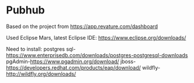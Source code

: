 # Pubhub
Based on the project from https://app.revature.com/dashboard

Used Eclipse Mars, latest Eclipse IDE: https://www.eclipse.org/downloads/

Need to install:
postgres sql-https://www.enterprisedb.com/downloads/postgres-postgresql-downloads
pgAdmin-https://www.pgadmin.org/download/
jboss-https://developers.redhat.com/products/eap/download/
wildfly-http://wildfly.org/downloads/
